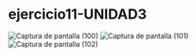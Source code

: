 # ejercicio11-UNIDAD3
![Captura de pantalla (100)](https://github.com/brandon48d/ejercicio11-UNIDAD3/assets/147564408/14b241e3-788e-454c-b3e4-1e4886fddf4f)
![Captura de pantalla (101)](https://github.com/brandon48d/ejercicio11-UNIDAD3/assets/147564408/dac9089f-37f7-4184-9999-3ddd93481c1b)
![Captura de pantalla (102)](https://github.com/brandon48d/ejercicio11-UNIDAD3/assets/147564408/bd19b556-c888-4d08-8b98-50520cc359f6)

